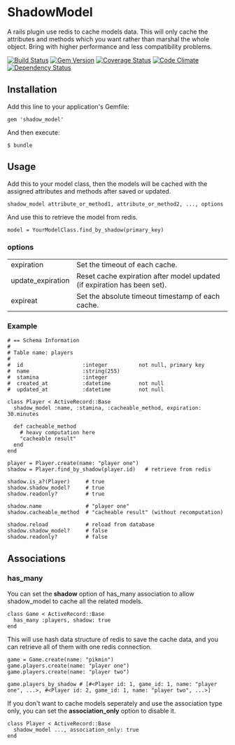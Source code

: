 # ShadowModel

A rails plugin use redis to cache models data. This will only cache the attributes and methods which you want rather than marshal the whole object. Bring with higher performance and less compatibility problems.

[![Build Status](https://travis-ci.org/cctiger36/shadow_model.png?branch=master)](https://travis-ci.org/cctiger36/shadow_model) [![Gem Version](https://badge.fury.io/rb/shadow_model.png)](http://badge.fury.io/rb/shadow_model) [![Coverage Status](https://coveralls.io/repos/cctiger36/shadow_model/badge.png)](https://coveralls.io/r/cctiger36/shadow_model) [![Code Climate](https://codeclimate.com/github/cctiger36/shadow_model.png)](https://codeclimate.com/github/cctiger36/shadow_model) [![Dependency Status](https://gemnasium.com/cctiger36/shadow_model.png)](https://gemnasium.com/cctiger36/shadow_model)

## Installation

Add this line to your application's Gemfile:

    gem 'shadow_model'

And then execute:

    $ bundle

## Usage

Add this to your model class, then the models will be cached with the assigned attributes and methods after saved or updated.

    shadow_model attribute_or_method1, attribute_or_method2, ..., options

And use this to retrieve the model from redis.

    model = YourModelClass.find_by_shadow(primary_key)

### options

<table>
  <tr>
    <td>expiration</td><td>Set the timeout of each cache.</td>
  </tr>
  <tr>
    <td>update_expiration</td><td>Reset cache expiration after model updated (if expiration has been set).</td>
  </tr>
  <tr>
    <td>expireat</td><td>Set the absolute timeout timestamp of each cache.</td>
  </tr>
</table>

### Example

    # == Schema Information
    #
    # Table name: players
    #
    #  id                   :integer          not null, primary key
    #  name                 :string(255)
    #  stamina              :integer
    #  created_at           :datetime         not null
    #  updated_at           :datetime         not null

    class Player < ActiveRecord::Base
      shadow_model :name, :stamina, :cacheable_method, expiration: 30.minutes

      def cacheable_method
        # heavy computation here
        "cacheable result"
      end
    end

    player = Player.create(name: "player one")
    shadow = Player.find_by_shadow(player.id)   # retrieve from redis

    shadow.is_a?(Player)     # true
    shadow.shadow_model?     # true
    shadow.readonly?         # true

    shadow.name              # "player one"
    shadow.cacheable_method  # "cacheable result" (without recomputation)

    shadow.reload            # reload from database
    shadow.shadow_model?     # false
    shadow.readonly?         # false

## Associations

### has_many

You can set the **shadow** option of has_many association to allow shadow_model to cache all the related models.

    class Game < ActiveRecord::Base
      has_many :players, shadow: true
    end

This will use hash data structure of redis to save the cache data, and you can retrieve all of them with one redis connection.

    game = Game.create(name: "pikmin")
    game.players.create(name: "player one")
    game.players.create(name: "player two")

    game.players_by_shadow # [#<Player id: 1, game_id: 1, name: "player one", ...>, #<Player id: 2, game_id: 1, name: "player two", ...>]

If you don't want to cache models seperately and use the association type only, you can set the **association_only** option to disable it.

    class Player < ActiveRecord::Base
      shadow_model ..., association_only: true
    end
